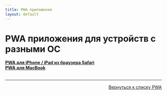 ```yaml
---
title: PWA приложения
layout: default
---
```

# PWA приложения для устройств с разными ОС


<a href="pages/subp/pwa_ios" target="_blank" rel="noopener">**PWA для iPhone / iPad из браузера Safari**</a>  
<a href="pages/subp/pwa_mac" target="_blank" rel="noopener">**PWA для MacBook**</a>  <br><br>

---
<p  align="right"><a href="pages/pwa_ios" target="_blank" rel="noopener">Вернуться к списку PWA</a></p>
